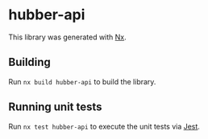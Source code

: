 # hubber-api

This library was generated with [Nx](https://nx.dev).

## Building

Run `nx build hubber-api` to build the library.

## Running unit tests

Run `nx test hubber-api` to execute the unit tests via [Jest](https://jestjs.io).
